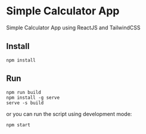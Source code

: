 # Simple Calculator App

Simple Calculator App using ReactJS and TailwindCSS

## Install

```
npm install
```

## Run

```
npm run build
npm install -g serve
serve -s build
```

or you can run the script using development mode:

```
npm start
```
